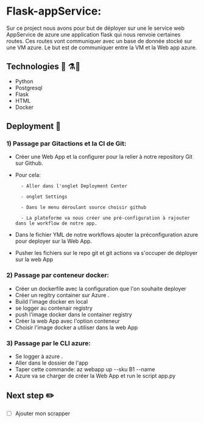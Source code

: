 # Flask-appService:
Sur ce project nous avons pour but de déployer sur une le service web AppService de azure une application flask qui nous renvoie certaines routes.
Ces routes vont communiquer avec un base de donnée stocké sur une VM azure.
Le but est de communiquer entre la VM et la Web app azure.

## Technologies  :snake: ⚗️:whale:
- Python
- Postgresql 
- Flask
- HTML 
- Docker 

## Deployment :pencil:

### 1) Passage par Gitactions et la CI de Git:
- Créer une Web App et la configurer pour la relier à notre repository Git sur Github.
- Pour cela:

        - Aller dans l'onglet Deployment Center

        - onglet Settings

        - Dans le menu déroulant source choisir github

        - La plateforme va nous créer une pré-configuration à rajouter dans le workflow de notre app.

- Dans le fichier YML de notre workflows ajouter la préconfiguration azure pour deployer sur la Web App.
- Pusher les fichiers sur le repo git et git actions va s'occuper de déployer sur la web App

### 2) Passage par conteneur docker:
- Créer un dockerfile avec la configuration que l'on souhaite deployer
- Créer un regitry container sur Azure .
- Build l'image docker en local
- se logger au contenair registry
- push l'image docker dans le container registry
- Créer la web App avec l'option conteneur
- Choisir l'image docker a utiliser dans la web App

### 3) Passage par le CLI azure:
- Se logger à azure .
- Aller dans le dossier de l'app
- Taper cette commande: az webapp up --sku B1 --name <app-name>
- Azure va se charger de créer la Web App et run le script app.py

## Next step :pencil2:

 - [ ] Ajouter mon scrapper

